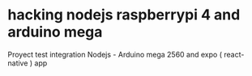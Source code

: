 # hacking nodejs raspberrypi 4 and arduino mega
Proyect test integration Nodejs - Arduino mega 2560 and expo ( react-native ) app
